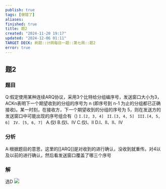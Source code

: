 ```yaml
---
publish: true
tags: [做错了]
aliases: 
finished: true
title: 题2
created: "2024-11-20 19:17"
updated: "2024-12-06 01:11"
TARGET DECK: 刷题::计网每日一题::第七周::题2
error: true
---
```

## 题2
### 题目
Q:假定使用某种连续ARQ协议，采用3个比特给分组编序号，发送窗口大小为3，ACKn表明下一个期望收到的分组的序号为 n (即序号到 n-1 为止的分组都已正确接收)。某一时刻，在接收方，下一个期望收到的分组的序号为 5，则在发送方的发送窗口中可能出现的序号组合有（)
`I.[2, 3, 4] `
`II.[3, 4, 5] `
`III.[4, 5, 6] `
`IV. [5, 6, 7] `
A.仅I
B.仅I、IV
C.仅I、II
D.I、II、II、IV
### 分析
A:根据题目的意思，这里的[[ARQ]]是对收到的进行确认，没收到就重传。对4以及以前的进行确认，然后看发送窗口覆盖了哪三个序号
### 解
选D
![](https://img.hwenyi.live/202411241110444.webp)
